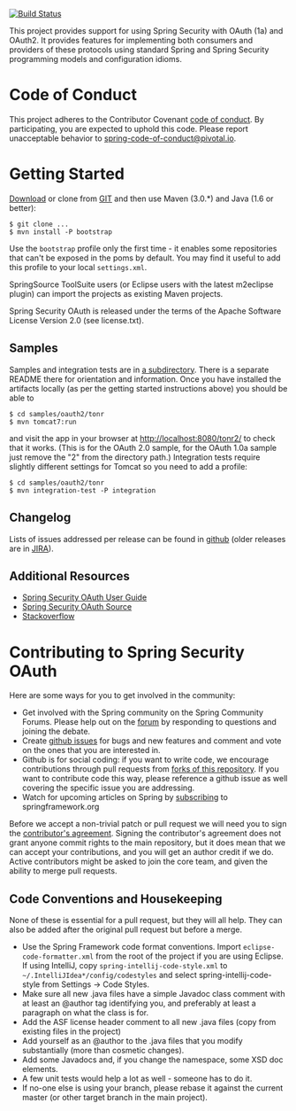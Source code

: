[![Build Status](https://travis-ci.org/spring-projects/spring-security-oauth.svg?branch=master)](https://travis-ci.org/spring-projects/spring-security-oauth) 

This project provides support for using Spring Security with OAuth
(1a) and OAuth2.  It provides features for implementing both consumers
and providers of these protocols using standard Spring and Spring
Security programming models and configuration idioms.

# Code of Conduct
This project adheres to the Contributor Covenant [code of conduct](CODE_OF_CONDUCT.adoc).
By participating, you  are expected to uphold this code. Please report unacceptable behavior to spring-code-of-conduct@pivotal.io.

# Getting Started

[Download](https://github.com/spring-projects/spring-security-oauth/tags)
or clone from
[GIT](https://github.com/spring-projects/spring-security-oauth) and then
use Maven (3.0.\*) and Java (1.6 or better):

    $ git clone ...
    $ mvn install -P bootstrap

Use the `bootstrap` profile only the first time - it enables some
repositories that can't be exposed in the poms by default. You may
find it useful to add this profile to your local `settings.xml`.

SpringSource ToolSuite users (or Eclipse users with the latest
m2eclipse plugin) can import the projects as existing Maven projects.

Spring Security OAuth is released under the terms of the Apache
Software License Version 2.0 (see license.txt).

## Samples

Samples and integration tests are in [a subdirectory](samples).  There
is a separate README there for orientation and information.  Once you
have installed the artifacts locally (as per the getting started
instructions above) you should be able to

    $ cd samples/oauth2/tonr
    $ mvn tomcat7:run
	
and visit the app in your browser at [http://localhost:8080/tonr2/](http://localhost:8080/tonr2/)
to check that it works.  (This is for the OAuth 2.0 sample, for the
OAuth 1.0a sample just remove the "2" from the directory path.) Integration tests
require slightly different settings for Tomcat so you need to add a profile:

    $ cd samples/oauth2/tonr
    $ mvn integration-test -P integration

## Changelog

Lists of issues addressed per release can be found in [github](https://github.com/spring-projects/spring-security-oauth/milestones) (older releases are in
[JIRA](https://jira.spring.io/browse/SECOAUTH/?selectedTab=com.atlassian.jira.jira-projects-plugin:versions-panel)).

## Additional Resources

* [Spring Security OAuth User Guide](http://projects.spring.io/spring-security-oauth/docs/Home.html)
* [Spring Security OAuth Source](http://github.com/spring-projects/spring-security-oauth)
* [Stackoverflow](http://stackoverflow.com/questions/tagged/spring-security+spring+oauth)

# Contributing to Spring Security OAuth

Here are some ways for you to get involved in the community:

* Get involved with the Spring community on the Spring Community Forums.  Please help out on the
  [forum](http://forum.springsource.org/forumdisplay.php?f=79) by responding to questions and joining the debate.
* Create [github issues](https://github.com/spring-projects/spring-security-oauth/issues) for bugs and new features and comment and
  vote on the ones that you are interested in.
* Github is for social coding: if you want to write code, we encourage contributions through pull requests from
  [forks of this repository](http://help.github.com/forking/).  If you want to contribute code this way, please
  reference a github issue as well covering the specific issue you are addressing.
* Watch for upcoming articles on Spring by [subscribing](http://www.springsource.org/node/feed) to springframework.org

Before we accept a non-trivial patch or pull request we will need you to sign the
[contributor's agreement](https://support.springsource.com/spring_committer_signup).
Signing the contributor's agreement does not grant anyone commit rights to the main repository, but it does mean that we
can accept your contributions, and you will get an author credit if we do.  Active contributors might be asked to join
the core team, and given the ability to merge pull requests.

## Code Conventions and Housekeeping

None of these is essential for a pull request, but they will all help.  They can also be added after the original pull
request but before a merge.

* Use the Spring Framework code format conventions. Import `eclipse-code-formatter.xml` from the root of the project
  if you are using Eclipse. If using IntelliJ, copy `spring-intellij-code-style.xml` to `~/.IntelliJIdea*/config/codestyles`
  and select spring-intellij-code-style from Settings -> Code Styles.
* Make sure all new .java files have a simple Javadoc class comment with at least an @author tag identifying you, and
  preferably at least a paragraph on what the class is for.
* Add the ASF license header comment to all new .java files (copy from existing files in the project)
* Add yourself as an @author to the .java files that you modify substantially (more than cosmetic changes).
* Add some Javadocs and, if you change the namespace, some XSD doc elements.
* A few unit tests would help a lot as well - someone has to do it.
* If no-one else is using your branch, please rebase it against the current master (or other target branch in the main project).

